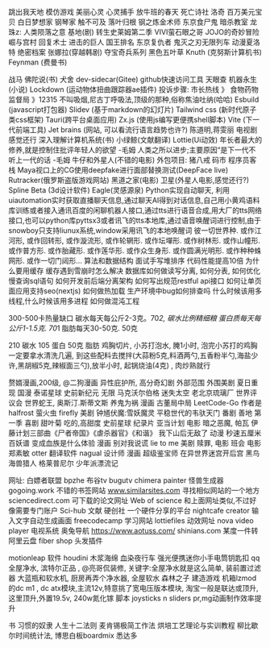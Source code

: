 跳出我天地
模仿游戏
美丽心灵
心灵捕手
放牛班的春天
死亡诗社
洛奇
百万美元宝贝
白日梦想家
钢琴家
触不可及
落叶归根
钢之炼金术师 
东京食尸鬼
暗杀教室
龙珠z: 人类陨落之意
基地(剧)
转生史莱姆第二季
 VIVI萤石眼之哥
JOJO的奇妙冒险
崛与宫村
回复术士
 进击的巨人
国王排名
东京复仇者
鬼灭之刃无限列车
动漫夏洛特
绝密档案
张娜拉(穿越韩剧)
夺宝奇兵系列
黑色五叶草
Knuth (克努斯计算机书)
Feynman (费曼书)

战马
佛陀说(书)
犬舍
dev-sidecar(Gitee) github快速访问工具
天眼查
机器永生(小说)
Lockdown (运动物体扭曲跟踪器ae插件)
投诉步骤: 市长热线 》 食物药物监督局 》12315
不叫吸烟,尼古丁呼吸法,顶级的那种,俗称焦油吐纳(哈哈)
Esbuild (javascript打包器)
Slidev (基于markdown的幻灯片)
Tailwind css (新时代原子类css框架)
Tauri(跨平台桌面应用)
Zx.js (使用js编写更便携shell脚本)
Vite (下一代前端工具)
Jet brains (网站, 可以看流行语言趋势也许?)
陈道明,蒋雯丽 电视剧感觉还行
深入理解计算机系统(书)
小绿鲸(文献翻译)
Lottie(Ui动效)
年长者最大的修养,就是控制住批评年轻人的欲望 -毛姆
人类之所以进步;主要原因“是下一代不听上一代的话 -毛姆
牛仔和外星人(不错的电影)
外包项目: 猪八戒 码市 程序员客栈
Maya视口上的CG使用deepfake进行面部替换测试(DeepFace live)
Rutracker(俄罗斯盗版游戏网站)
黑道之家(电影)
卫星(外星人电影,感觉还行?)
Spline Beta (3d设计软件)
Eagle(灵感源泉)
Python实现自动聊天, 利用uiautomation实时获取直播聊天信息,通过聊天AI得到对话信息,自己用小黄鸡语料库训练或者接入通讯百度的闲聊机器人接口,通过tts进行语音合成,用大厂的tts网络接口,也可以python库pyttsx3或者讯飞的tts本地库,通过语音唤醒词进行控制,由于snowboy只支持liunux系统,window采用讯飞的本地唤醒词
彼一切世界种. 或作江河形, 或作回转形, 或作漩流形, 或作轮辋形. 或作坛墠形. 或作树林形. 或作山幢形. 或作普方形. 或作胎藏形. 或作莲华形. 或作众生身形. 或作圆满光明形. 或作种种蛛网形. 或作一切门闼形…
算法和数据结构
面试手写堆排序
代码性能提高10倍
为什么要用缓存
缓存遇到雪崩时怎么解决
数据库如何做读写分离, 如何分表, 如何优化慢查询sql语句
如何开发前后端分离架构
如何写出规范restful api接口
如何让单页面应用支持seo(nextjs)
如何做热加载
生产环境中bug如何排查吗
什么时候该用多线程,什么时候该用多进程
如何做混沌工程

300-500卡热量缺口
碳水每天每公斤2-3克。70*2, 碳水比例精细粮
蛋白质每天每公斤1-1.5克. 70*1 
脂肪每天30-50克. 50克 

210 碳水
105 蛋白
50克 脂肪
鸡胸切片, 小苏打泡水, 腌1小时, 泡完小苏打的鸡胸一定要拿水清洗几遍, 到这些配料去搅拌(大蒜粉5克,料酒两勺,五香粉半勺,海盐少许,黑胡椒5克,辣椒面三勺),放半小时, 起锅烧油(4克) , 肉炒熟就行

赘婿漫画,200级, @二狗漫画
异性庇护所, 高分奇幻剧
外部范围 外围美剧
夏日重现 国漫
泰诺星球 史前新纪元
无限 马克沃尔伯格
迷失太空
老北京琉璃厂
世界评议会
世界蛇王, 奥斯汀.斯蒂文斯
养鬼为祸 漫画
古董局中局
LeetCode-Go 作者是halfrost
萤火虫 firefly 美剧
钟馗伏魔:雪妖魔灵
平稳世代的韦驮天门 番剧
善地 第一季 喜剧
甜叶菊 吃的,高甜度
史前星球 纪录片
亚当计划 电影
暗之恶魔, 帕瓦
伊藤计划三部曲《尸者帝国》《虐杀器官》《和谐》
我下山后无敌了 动漫
秒速五厘米
百妖谱
变成血族是什么体验 漫画
别对我说谎 lie to me 美剧
赎罪, 电影
班会 电影
郑素敏
otter 翻译软件
nagual 设计师
漫画 超级鉴宝师
在异世界迷宫开后宫
黑鸟
海兽猎人
格莱普尼尔
少年派漂流记

网址:
白嫖者联盟 bpzhe
布谷tv bugutv
chimera painter 怪兽生成器
gogoing.work 不错的书签网站
www.similarsites.com 寻找相似网站的一个地方
sciencedirect.com 可下载的论文网址
Web of science 和上面网址类似,不过好像需要专门账户
Sci-hub 文献
硬创社  一个硬件分享的平台
nightcafe creator 输入文字自动生成画面
freecodecamp 学习网站
lottiefiles 动效网址
nova video player 电视系统
奥兔导航 https://www.aotuss.com/
shinians.com 某度一件转阿里云盘
fiber shop 头发插件


motionleap 软件
houdini
木浆海绵
血染夜行车
强光便携迷你小手电筒钥匙扣 qq
全屋净水, 滨特尔正品 , @亮哥侃装修, 关键字:全屋净水就是这么简单, 装前置过滤器 大蓝瓶和软水机, 厨房再弄个净水器, 全屋软水
森林之子 建造游戏
机箱lzmod的dc m1 , dc atx模块,主流12v,特意挑了宽电压版本模块, 淘宝一般是联达或顶升,这里顶升,外置19.5v, 240w氮化镓
脚本 joysticks n sliders pr,mg动画制作效率提升


书
习惯的奴隶
人生十二法则
麦肯锡极简工作法
烘培工艺理论与实训教程
柳比歇尔时间统计法, 博思白板boardmix
悉达多
